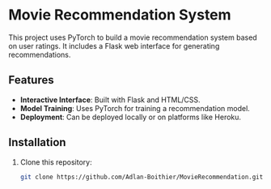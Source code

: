 # Movie Recommendation System

This project uses PyTorch to build a movie recommendation system based on user ratings. It includes a Flask web interface for generating recommendations.

## Features

- **Interactive Interface**: Built with Flask and HTML/CSS.
- **Model Training**: Uses PyTorch for training a recommendation model.
- **Deployment**: Can be deployed locally or on platforms like Heroku.

## Installation

1. Clone this repository:
   ```bash
   git clone https://github.com/Adlan-Boithier/MovieRecommendation.git